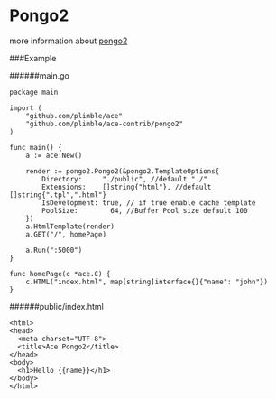 Pongo2
========
more information about [pongo2](https://github.com/flosch/pongo2)

###Example

######main.go

```
package main

import (
	"github.com/plimble/ace"
	"github.com/plimble/ace-contrib/pongo2"
)

func main() {
	a := ace.New()

	render := pongo2.Pongo2(&pongo2.TemplateOptions{
		Directory:     "./public", //default "./"
		Extensions:    []string{"html"}, //default []string{".tpl",".html"}
		IsDevelopment: true, // if true enable cache template
		PoolSize: 		 64, //Buffer Pool size default 100
	})
	a.HtmlTemplate(render)
	a.GET("/", homePage)

	a.Run(":5000")
}

func homePage(c *ace.C) {
	c.HTML("index.html", map[string]interface{}{"name": "john"})
}

```

######public/index.html

```
<html>
<head>
  <meta charset="UTF-8">
  <title>Ace Pongo2</title>
</head>
<body>
  <h1>Hello {{name}}</h1>
</body>
</html>
```